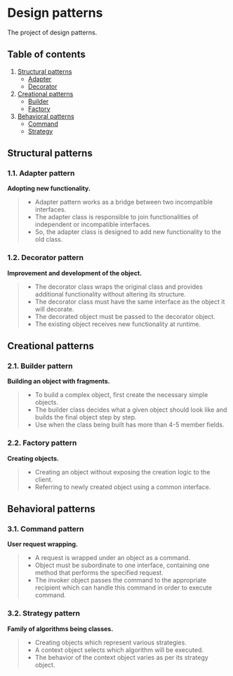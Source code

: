 # Design patterns
The project of design patterns.

## Table of contents
1. [Structural patterns](#structural-patterns)
    * [Adapter](#11-adapter-pattern)
    * [Decorator](#12-decorator-pattern)
2. [Creational patterns](#creational-patterns)
    * [Builder](#21-builder-pattern)
    * [Factory](#22-factory-pattern)
3.  [Behavioral patterns](#behavioral-patterns)
    * [Command](#31-command-pattern)
    * [Strategy](#32-strategy-pattern)

## Structural patterns 
### 1.1. Adapter pattern
__Adopting new functionality.__
> * Adapter pattern works as a bridge between two incompatible interfaces.
> * The adapter class is responsible to join functionalities of independent or incompatible interfaces.
> * So, the adapter class is designed to add new functionality to the old class.

### 1.2. Decorator pattern
__Improvement and development of the object.__
> * The decorator class wraps the original class and provides additional functionality without altering its structure.
> * The decorator class must have the same interface as the object it will decorate.
> * The decorated object must be passed to the decorator object.
> * The existing object receives new functionality at runtime. 

## Creational patterns
### 2.1. Builder pattern
__Building an object with fragments.__
> * To build a complex object, first create the necessary simple objects.
> * The builder class decides what a given object should look like and builds the final object step by step.
> * Use when the class being built has more than 4-5 member fields.

### 2.2. Factory pattern
__Creating objects.__
> * Creating an object without exposing the creation logic to the client.
> * Referring to newly created object using a common interface.

## Behavioral patterns
### 3.1. Command pattern
__User request wrapping.__
> * A request is wrapped under an object as a command.
> * Object must be subordinate to one interface, containing one method that performs the specified request.
> * The invoker object passes the command to the appropriate recipient which can handle this command in order to execute command.

### 3.2. Strategy pattern
__Family of algorithms being classes.__
> * Creating objects which represent various strategies.
> * A context object selects which algorithm will be executed.
> * The behavior of the context object varies as per its strategy object.